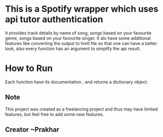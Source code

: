 # This is a Spotify wrapper which uses api tutor authentication
 
It provides track details by name of song, songs based on your favourite genre, songs based on your favourite singer.
It alo have some additional features like converting the output to hmtl file so that one can have a better look, also every function has an argument to simplify the api result.

# How to Run

Each function have its documentation , and returns a dictionary object.

## Note

This project was created as a freelancing project and thus may have limited features, but feel free to add some new features.

## Creator ~Prakhar